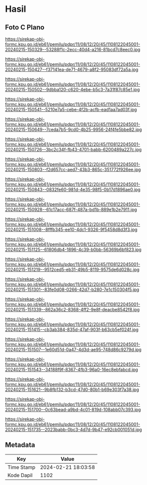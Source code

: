 # Hasil

## Foto C Plano

https://sirekap-obj-formc.kpu.go.id/eb61/pemilu/pdpr/11/08/12/20/45/1108122045001-20240215-150329--53288f1c-2ecc-40d4-a216-81bcd7c8eec0.jpg

https://sirekap-obj-formc.kpu.go.id/eb61/pemilu/pdpr/11/08/12/20/45/1108122045001-20240215-150427--f37141ea-de71-4679-a8f2-95083df72a5a.jpg

https://sirekap-obj-formc.kpu.go.id/eb61/pemilu/pdpr/11/08/12/20/45/1108122045001-20240215-150502--9dbba120-c620-4ebe-b5c3-7a31f87c85e1.jpg

https://sirekap-obj-formc.kpu.go.id/eb61/pemilu/pdpr/11/08/12/20/45/1108122045001-20240215-150541--5210e7a5-cebe-4f2b-acfb-ead1aa7ad03f.jpg

https://sirekap-obj-formc.kpu.go.id/eb61/pemilu/pdpr/11/08/12/20/45/1108122045001-20240215-150649--7ceda7b5-9cd0-4b25-9956-24f4fe5bbe82.jpg

https://sirekap-obj-formc.kpu.go.id/eb61/pemilu/pdpr/11/08/12/20/45/1108122045001-20240215-150726--3bc2c34f-fb43-4701-babb-6200489a227c.jpg

https://sirekap-obj-formc.kpu.go.id/eb61/pemilu/pdpr/11/08/12/20/45/1108122045001-20240215-150803--f2d657cc-aed7-43b3-865c-351772f926ee.jpg

https://sirekap-obj-formc.kpu.go.id/eb61/pemilu/pdpr/11/08/12/20/45/1108122045001-20240215-150843--0832fe60-981d-4e35-98f5-0b17d1896ae0.jpg

https://sirekap-obj-formc.kpu.go.id/eb61/pemilu/pdpr/11/08/12/20/45/1108122045001-20240215-150928--61c17acc-687f-487a-bd1b-889e1b2e7911.jpg

https://sirekap-obj-formc.kpu.go.id/eb61/pemilu/pdpr/11/08/12/20/45/1108122045001-20240215-151008--8fffb345-ee10-4dc1-9326-9f5458d8d3f3.jpg

https://sirekap-obj-formc.kpu.go.id/eb61/pemilu/pdpr/11/08/12/20/45/1108122045001-20240215-151125--61806db4-1896-4c39-b0bb-56369b6bf823.jpg

https://sirekap-obj-formc.kpu.go.id/eb61/pemilu/pdpr/11/08/12/20/45/1108122045001-20240215-151219--9512ced5-eb31-49b5-8119-9575de6d028c.jpg

https://sirekap-obj-formc.kpu.go.id/eb61/pemilu/pdpr/11/08/12/20/45/1108122045001-20240215-151301--83fe0d08-0266-42d7-b280-7e1c150304f5.jpg

https://sirekap-obj-formc.kpu.go.id/eb61/pemilu/pdpr/11/08/12/20/45/1108122045001-20240215-151339--862a36c2-8368-4ff2-9e8f-deacbe8542f8.jpg

https://sirekap-obj-formc.kpu.go.id/eb61/pemilu/pdpr/11/08/12/20/45/1108122045001-20240215-151415--cb3ab384-835d-47af-903f-b63cb5ef024f.jpg

https://sirekap-obj-formc.kpu.go.id/eb61/pemilu/pdpr/11/08/12/20/45/1108122045001-20240215-151507--1e60d51d-0a47-4d3d-ae95-748d86c9279d.jpg

https://sirekap-obj-formc.kpu.go.id/eb61/pemilu/pdpr/11/08/12/20/45/1108122045001-20240215-151543--34188f9f-8367-4fb3-96a0-16ec8ebfabcd.jpg

https://sirekap-obj-formc.kpu.go.id/eb61/pemilu/pdpr/11/08/12/20/45/1108122045001-20240215-151621--9b8fb132-b3cd-47d0-80b1-b69e303f7a38.jpg

https://sirekap-obj-formc.kpu.go.id/eb61/pemilu/pdpr/11/08/12/20/45/1108122045001-20240215-151700--0c63bead-a9bd-4c01-819d-108abb07c393.jpg

https://sirekap-obj-formc.kpu.go.id/eb61/pemilu/pdpr/11/08/12/20/45/1108122045001-20240215-151735--2023babb-0bc3-4d7d-9b47-e92cb001051d.jpg


## Metadata

| Key        | Value               |
| ---------- | ------------------- |
| Time Stamp | 2024-02-21 18:03:58 |
| Kode Dapil | 1102                |



